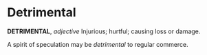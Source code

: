 # Detrimental

**DETRIMENTAL**, _adjective_ Injurious; hurtful; causing loss or damage.

A spirit of speculation may be _detrimental_ to regular commerce.